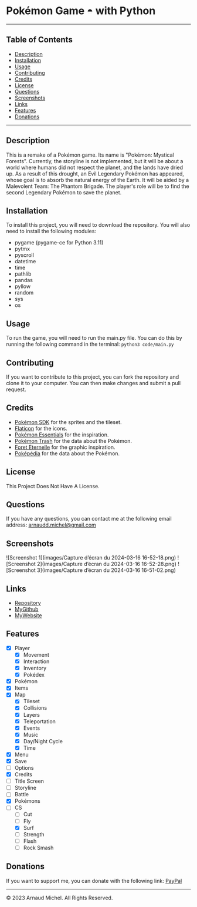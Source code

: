 # Pokémon Game ◓ with Python

---
## Table of Contents
- [Description](#description)
- [Installation](#installation)
- [Usage](#usage)
- [Contributing](#contributing)
- [Credits](#credits)
- [License](#license)
- [Questions](#questions)
- [Screenshots](#screenshots)
- [Links](#links)
- [Features](#features)
- [Donations](#donations)

---
## Description
This is a remake of a Pokémon game. Its name is "Pokémon: Mystical Forests". Currently, the storyline is not implemented, but it will be about a world where humans did not respect the planet, and the lands have dried up. As a result of this drought, an Evil Legendary Pokémon has appeared, whose goal is to absorb the natural energy of the Earth. It will be aided by a Malevolent Team: The Phantom Brigade. The player's role will be to find the second Legendary Pokémon to save the planet.

## Installation
To install this project, you will need to download the repository. You will also need to install the following modules:
- pygame (pygame-ce for Python 3.11)
- pytmx
- pyscroll
- datetime
- time
- pathlib
- pandas
- pyllow
- random
- sys
- os

## Usage
To run the game, you will need to run the main.py file. You can do this by running the following command in the terminal:
```python3 code/main.py```

## Contributing
If you want to contribute to this project, you can fork the repository and clone it to your computer. You can then make changes and submit a pull request.

## Credits
- [Pokémon SDK](https://pokemonworkshop.com/fr/sdk) for the sprites and the tileset.
- [Flaticon](https://www.flaticon.com/) for the icons.
- [Pokémon Essentials](https://essentialsdocs.fandom.com/wiki/Essentials_Docs_Wiki) for the inspiration.
- [Pokémon Trash](https://www.pokemontrash.com/) for the data about the Pokémon.
- [Foret Eternelle](https://www.pokemonforeteternelle.com/) for the graphic inspiration.
- [Poképédia](https://www.pokepedia.fr/) for the data about the Pokémon.

## License
This Project Does Not Have A License.

## Questions
If you have any questions, you can contact me at the following email address: <a> arnaudd.michel@gmail.com </a>

## Screenshots
![Screenshot 1](images/Capture d’écran du 2024-03-16 16-52-18.png)
![Screenshot 2](images/Capture d’écran du 2024-03-16 16-52-28.png)
![Screenshot 3](images/Capture d’écran du 2024-03-16 16-51-02.png)


## Links
- [Repository](https://github.com/MrArnaudMichel/Pykemon)
- [MyGithub](https://github.com/MrArnaudMichel)
- [MyWebsite](https://mrarnaudmichel.github.io)

## Features
- [x] Player
  - [x] Movement
  - [x] Interaction
  - [x] Inventory
  - [x] Pokédex
- [x] Pokémon
- [x] Items
- [x] Map
  - [x] Tileset
  - [x] Collisions
  - [x] Layers
  - [x] Teleportation
  - [x] Events
  - [x] Music
  - [x] Day/Night Cycle
  - [x] Time
- [x] Menu
- [x] Save
- [ ] Options
- [x] Credits
- [ ] Title Screen
- [ ] Storyline
- [ ] Battle
- [x] Pokémons
- [ ] CS
  - [ ] Cut
  - [ ] Fly
  - [x] Surf
  - [ ] Strength
  - [ ] Flash
  - [ ] Rock Smash

## Donations
If you want to support me, you can donate with the following link: [PayPal](https://paypal.me/arnaud134)

---
© 2023 Arnaud Michel. All Rights Reserved.